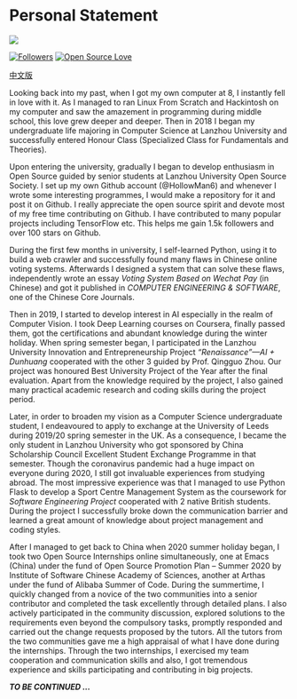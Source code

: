 # Personal Statement

![](https://hollowman6.github.io/img/logo.gif)

[![Followers](https://img.shields.io/github/followers/HollowMan6?style=social)](https://github.com/HollowMan6?tab=followers) 
[![Open Source Love](https://img.shields.io/badge/-%E2%9D%A4%20Open%20Source-Green?style=flat-square&logo=Github&logoColor=white&link=https://hollowman6.github.io/fund.html)](https://hollowman6.github.io/fund.html)

[中文版](个人陈述.md)

Looking back into my past, when I got my own computer at 8, I instantly fell in love with it. As I managed to ran Linux From Scratch and Hackintosh on my computer and saw the amazement in programming during middle school, this love grew deeper and deeper. Then in 2018 I began my undergraduate life majoring in Computer Science at Lanzhou University and successfully entered Honour Class (Specialized Class for Fundamentals and Theories).

Upon entering the university, gradually I began to develop enthusiasm in Open Source guided by senior students at Lanzhou University Open Source Society. I set up my own Github account (@HollowMan6) and whenever I wrote some interesting programmes, I would make a repository for it and post it on Github. I really appreciate the open source spirit and devote most of my free time contributing on Github. I have contributed to many popular projects including TensorFlow etc. This helps me gain 1.5k followers and over 100 stars on Github.

During the first few months in university, I self-learned Python, using it to build a web crawler and successfully found many flaws in Chinese online voting systems. Afterwards I designed a system that can solve these flaws, independently wrote an essay *Voting System Based on Wechat Pay* (in Chinese) and got it published in *COMPUTER ENGINEERING & SOFTWARE*, one of the Chinese Core Journals.

Then in 2019, I started to develop interest in AI especially in the realm of Computer Vision. I took Deep Learning courses on Coursera, finally passed them, got the certifications and abundant knowledge during the winter holiday. When spring semester began, I participated in the Lanzhou University Innovation and Entrepreneurship Project *“Renaissance”—AI + Dunhuang* cooperated with the other 3 guided by Prof. Qingguo Zhou. Our project was honoured Best University Project of the Year after the final evaluation. Apart from the knowledge required by the project, I also gained many practical academic research and coding skills during the project period.

Later, in order to broaden my vision as a Computer Science undergraduate student, I endeavoured to apply to exchange at the University of Leeds during 2019/20 spring semester in the UK. As a consequence, I became the only student in Lanzhou University who got sponsored by China Scholarship Council Excellent Student Exchange Programme  in that semester. Though the coronavirus pandemic had a huge impact on everyone during 2020, I still got invaluable experiences from studying abroad. The most impressive experience was that I managed to use Python Flask to develop a Sport Centre Management System as the coursework for *Software Engineering Project* cooperated with 2 native British students. During the project I successfully broke down the communication barrier and learned a great amount of knowledge about project management and coding styles.

After I managed to get back to China when 2020 summer holiday began, I took two Open Source Internships online simultaneously, one at Emacs (China) under the fund of Open Source Promotion Plan – Summer 2020 by Institute of Software Chinese Academy of Sciences, another at Arthas under the fund of Alibaba Summer of Code. During the summertime, I quickly changed from a novice of the two communities into a senior contributor and completed the task excellently through detailed plans. I also actively participated in the community discussion, explored solutions to the requirements even beyond the compulsory tasks, promptly responded and carried out the change requests proposed by the tutors. All the tutors from the two communities gave me a high appraisal of what I have done during the internships. Through the two internships, I exercised my team cooperation and communication skills and also, I got tremendous experience and skills participating and contributing in big projects.

***TO BE CONTINUED ...***